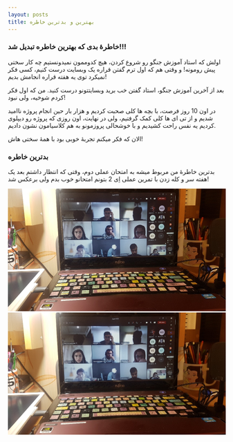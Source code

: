 ```yaml
---
layout: posts
title: بهترین و بدترین خاطره
---
```


### خاطرۀ بدی که بهترین خاطره تبدیل شد!!!

اولش که استاد آموزش جنگو رو شروع کردن، هیچ کدوممون نمیدونستیم چه کار سختی پیش رومونه!
و وقتی هم که اول ترم گفتن  قراره یک وبسایت درست کنیم، کسی فکر نمیکرد توی یه هفته قراره انجامش بدیم!

بعد از آخرین آموزش جنگو، استاد گفتن خب برید وبسایتتونو درست کنید. من که اول فکر کردم شوخیه، ولی نبود!

در اون 10 روز فرصت، با بچه ها کلی صحبت کردیم و هزار بار حین انجام پروژه ناامید شدیم و از تی ای ها کلی کمک گرفتیم، ولی در نهایت، اون روزی که پروژه رو دیپلوی کردیم یه نفس راحت کشیدیم و با خوشحالی پروزمونو به هم کلاسیامون نشون دادیم.

الان که فکر میکنم تجربۀ خوبی بود با همۀ سختی هاش!


### بدترین خاطره

بدترین خاطرۀ من مربوط میشه به امتحان عملی دوم، وقتی که انتظار داشتم بعد یک هفته سر و کله زدن با تمرین عملی اِی 2 بتونم امتحانو خوب بدم ولی برعکس شد!



![labexam](./image/lap.jpg)
![labexam](../assets/images/lap.jpg)



